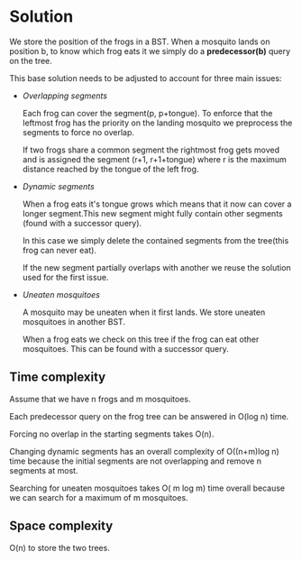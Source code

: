 # Solution 

We store the position of the frogs in a BST. When a mosquito lands on position b, to know which frog eats it we simply do a **predecessor(b)** query on the tree.

This base solution needs to be adjusted to account for three main issues:

- *Overlapping segments* 

    Each frog can cover  the segment(p, p+tongue). To enforce that the leftmost frog has the priority on the landing mosquito we preprocess the segments to force no overlap.
    
    If two frogs share a common segment the rightmost frog gets moved and is assigned the segment (r+1, r+1+tongue) where r is the maximum distance reached by the tongue of the left frog.

- *Dynamic segments*
    
    When a frog eats it's tongue grows which means that it now can cover a longer segment.This new segment might fully contain other segments (found with a successor query). 
    
    In this case we simply delete the contained segments from the tree(this frog can never eat). 
    
    If the new segment partially overlaps with another we reuse the solution used for the first issue.

- *Uneaten mosquitoes* 

    A mosquito may be uneaten when it first lands. We store uneaten mosquitoes in another BST. 
    
    When a frog eats we check on this tree if the frog can eat other mosquitoes. This can be found with a successor query.

## Time complexity

Assume that we have n frogs and m mosquitoes.

Each predecessor query on the frog tree can be answered in O(log n) time.

Forcing no overlap in the starting segments takes O(n).

Changing dynamic segments has an overall complexity of O((n+m)log n) time because the initial segments are not overlapping and remove n segments at most.

Searching for uneaten mosquitoes takes O( m log m) time overall because we can search for a maximum of m mosquitoes.

## Space complexity

O(n) to store the two trees.
